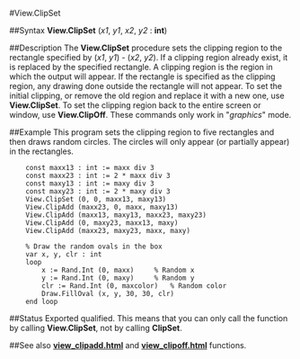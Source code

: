 
#View.ClipSet

##Syntax
**View.ClipSet** (_x1_, _y1_, _x2_, _y2_ : **int**)



##Description
The **View.ClipSet** procedure sets the clipping region to the rectangle specified by (_x1_, _y1_) - (_x2_, _y2_). If a clipping region already exist, it is replaced by the specified rectangle.
A clipping region is the region in which the output will appear. If the rectangle is specified as the clipping region, any drawing done outside the rectangle will not appear.
To set the initial clipping, or remove the old region and replace it with a new one, use **View.ClipSet**. To set the clipping region back to the entire screen or window, use **View.ClipOff**.
These commands only work in "_graphics_" mode.



##Example
This program sets the clipping region to five rectangles and then draws random circles. The circles will only appear (or partially appear) in the rectangles.


        const maxx13 : int := maxx div 3
        const maxx23 : int := 2 * maxx div 3
        const maxy13 : int := maxy div 3
        const maxy23 : int := 2 * maxy div 3
        View.ClipSet (0, 0, maxx13, maxy13)
        View.ClipAdd (maxx23, 0, maxx, maxy13)
        View.ClipAdd (maxx13, maxy13, maxx23, maxy23)
        View.ClipAdd (0, maxy23, maxx13, maxy)
        View.ClipAdd (maxx23, maxy23, maxx, maxy)
        
        % Draw the random ovals in the box
        var x, y, clr : int
        loop
            x := Rand.Int (0, maxx)     % Random x
            y := Rand.Int (0, maxy)     % Random y
            clr := Rand.Int (0, maxcolor)   % Random color
            Draw.FillOval (x, y, 30, 30, clr)
        end loop
##Status
Exported qualified.
This means that you can only call the function by calling **View.ClipSet**, not by calling **ClipSet**.



##See also
**[view_clipadd.html](View.ClipAdd)** and **[view_clipoff.html](View.ClipOff)** functions.


